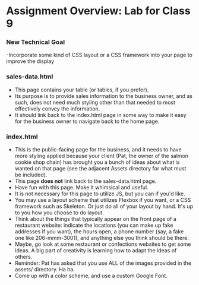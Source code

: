 # Assignment Overview: Lab for Class 9

### New Technical Goal

-Incorporate some kind of CSS layout or a CSS framework into your page to improve the display

### sales-data.html

- This page contains your table (or tables, if you prefer).
- Its purpose is to provide sales information to the business owner, and as such, does not need much styling other than that needed to most effectively convey the information.
- It should link back to the index.html page in some way to make it easy for the business owner to navigate back to the home page.

### index.html

- This is the public-facing page for the business, and it needs to have more styling applied because your client (Pat, the owner of the salmon cookie shop chain) has brought you a bunch of ideas about what is wanted on that page (see the adjacent Assets directory for what must be included).
- This page **does not** link back to the sales-data.html page.
- Have fun with this page. Make it whimsical and useful.
- It is not necessary for this page to utilize JS, but you can if you'd like.
- You may use a layout scheme that utilizes Flexbox if you want, or a CSS framework such as Skeleton. Or just do all of your layout by hand. It's up to you how you choose to do layout.
- Think about the things that typically appear on the front page of a restaurant website: indicate the locations (you can make up fake addresses if you want), the hours open, a phone number (say, a fake one like 206-mmm-3001), and anything else you think should be there.
- Maybe, go look at some restaurant or confections websites to get some ideas. A big part of creativity is learning how to adapt the ideas of others.
- Reminder: Pat has asked that you use ALL of the images provided in the assets/ directory. Ha ha.
- Come up with a color scheme, and use a custom Google Font.
